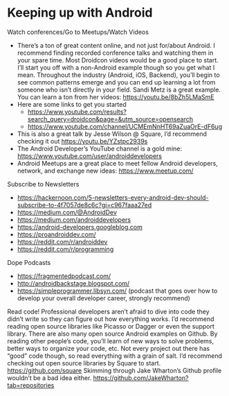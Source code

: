 # Keeping up with Android

Watch conferences/Go to Meetups/Watch Videos
 * There’s a ton of great content online, and not just for/about Android. I recommend finding 
   recorded conference talks and watching them in your spare time. Most Droidcon videos would be a 
   good place to start. I’ll start you off with a non-Android example though so you get what I mean.
   Throughout the industry (Android, iOS, Backend), you’ll begin to see common patterns emerge and 
   you can end up learning a lot from someone who isn’t directly in your field. Sandi Metz is a 
   great example. You can learn a ton from her videos: https://youtu.be/8bZh5LMaSmE
 * Here are some links to get you started
   * https://www.youtube.com/results?search_query=droidcon&page=&utm_source=opensearch
   * https://www.youtube.com/channel/UCMEmNnHT69aZuaOrE-dF6ug
 * This is also a great talk by Jesse Wilson @ Square, I’d recommend checking it out 
   https://youtu.be/YZstpc2939s
 * The Android Developer’s YouTube channel is a gold mine: https://www.youtube.com/user/androiddevelopers
 * Android Meetups are a great place to meet fellow Android developers, network, and exchange new 
   ideas: https://www.meetup.com/

Subscribe to Newsletters
 * https://hackernoon.com/5-newsletters-every-android-dev-should-subscribe-to-4f7057de8c6c?gi=c967faaa27ed
 * https://medium.com/@AndroidDev
 * https://medium.com/androiddevelopers
 * https://android-developers.googleblog.com
 * https://proandroiddev.com/
 * https://reddit.com/r/androiddev
 * https://reddit.com/r/programming

Dope Podcasts
 * https://fragmentedpodcast.com/
 * http://androidbackstage.blogspot.com/
 * https://simpleprogrammer.libsyn.com/ (podcast that goes over how to develop your overall 
   developer career, strongly recommend)

Read code!
Professional developers aren’t afraid to dive into code they didn’t write so they can figure out how
everything works. I’d recommend reading open source libraries like Picasso or Dagger or even the 
support library. There are also many open source Android examples on Github. By reading other 
people’s code, you’ll learn of new ways to solve problems, better ways to organize your code, etc. 
Not every project out there has “good” code though, so read everything with a grain of salt. I’d 
recommend checking out open source libraries by Square to start. https://github.com/square Skimming through Jake Wharton’s Github profile wouldn’t be a bad idea either. https://github.com/JakeWharton?tab=repositories
